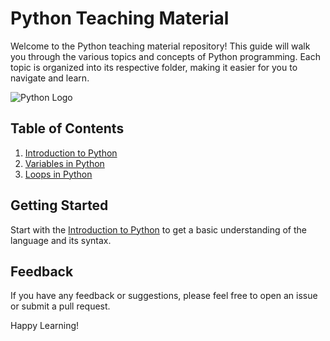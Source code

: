 # Python Teaching Material

Welcome to the Python teaching material repository! This guide will walk you through the various topics and concepts of Python programming. Each topic is organized into its respective folder, making it easier for you to navigate and learn.

![Python Logo](https://d3njjcbhbojbot.cloudfront.net/api/utilities/v1/imageproxy/https://coursera-course-photos.s3.amazonaws.com/08/33f720502a11e59e72391aa537f5c9/pythonlearn_thumbnail_1x1.png?auto=format%2Ccompress&dpr=1)

## Table of Contents

1. [Introduction to Python](https://github.com/wgalindo1453/PythonTeachingMaterial/tree/main/intro.pdf)
2. [Variables in Python](https://github.com/wgalindo1453/PythonTeachingMaterial/tree/main/variables.ipynb)
3. [Loops in Python](https://github.com/wgalindo1453/PythonTeachingMaterial/tree/main/List_and_Loops.ipynb)

## Getting Started

Start with the [Introduction to Python](https://github.com/wgalindo1453/PythonTeachingMaterial/tree/main/intro) to get a basic understanding of the language and its syntax.

## Feedback

If you have any feedback or suggestions, please feel free to open an issue or submit a pull request.

Happy Learning!
